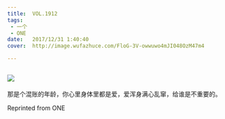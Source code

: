 ```yaml
---
title:	VOL.1912
tags:
 - 一个
 - ONE
date:	2017/12/31 1:40:40
cover:	http://image.wufazhuce.com/FloG-3V-owwuwo4mJI048OzM47m4

---
```

![](http://image.wufazhuce.com/FloG-3V-owwuwo4mJI048OzM47m4)
---

那是个混账的年龄，你心里身体里都是爱，爱浑身满心乱窜，给谁是不重要的。
 
Reprinted from ONE
